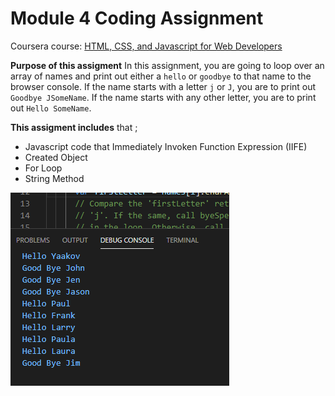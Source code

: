 # Module 4 Coding Assignment

Coursera course: [HTML, CSS, and Javascript for Web Developers](https://www.coursera.org/learn/html-css-javascript-for-web-developers)

 **Purpose of this assigment**  In this assignment, you are going to loop over an array of names and print out either a `hello` or `goodbye` to that name to the browser console. If the name starts with a letter `j` or `J`, you are to print out `Goodbye JSomeName`. If the name starts with any other letter, you are to print out `Hello SomeName`.

**This assigment includes** that ;
 * Javascript code that Immediately Invoken Function Expression (IIFE)
 * Created Object
 * For Loop
 * String Method

![Console Log Print Out](Console_Log.PNG)